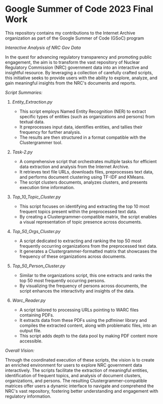 # Google Summer of Code 2023 Final Work
This repository contains my contributions to the Internet Archive organization as part of the Google Summer of Code (GSoC) program         

*Interactive Analysis of NRC Gov Data*

In the quest for advancing regulatory transparency and promoting public engagement, the aim is to transform the vast repository of Nuclear Regulatory Commission (NRC) government data into an interactive and insightful resource. By leveraging a collection of carefully crafted scripts, this initiative seeks to provide users with the ability to explore, analyze, and gain meaningful insights from the NRC's documents and reports.

*Script Summaries:*

1. *Entity_Extraction.py*
   - This script employs Named Entity Recognition (NER) to extract specific types of entities (such as organizations and persons) from textual data.
   - It preprocesses input data, identifies entities, and tallies their frequency for further analysis.
   - The results are then structured in a format compatible with the Clustergrammer tool.

2. *Task-2.py*
   - A comprehensive script that orchestrates multiple tasks for efficient data extraction and analysis from the Internet Archive.
   - It retrieves text file URLs, downloads files, preprocesses text data, and performs document clustering using TF-IDF and KMeans.
   - The script clusters documents, analyzes clusters, and presents execution time information.

3. *Top_10_Topic_Cluster.py*
   - This script focuses on identifying and extracting the top 10 most frequent topics present within the preprocessed text data.
   - By creating a Clustergrammer-compatible matrix, the script enables a visual representation of topic presence across documents.

4. *Top_50_Orgs_Cluster.py*
   - A script dedicated to extracting and ranking the top 50 most frequently occurring organizations from the preprocessed text data.
   - It generates a Clustergrammer-formatted matrix that showcases the frequency of these organizations across documents.

5. *Top_50_Person_Cluster.py*
   - Similar to the organizations script, this one extracts and ranks the top 50 most frequently occurring persons.
   - By visualizing the frequency of persons across documents, the script enhances the interactivity and insights of the data.

6. *Warc_Reader.py*
   - A script tailored to processing URLs pointing to WARC files containing PDFs.
   - It extracts data from these PDFs using the pdfminer library and compiles the extracted content, along with problematic files, into an output file.
   - This script adds depth to the data pool by making PDF content more accessible.

*Overall Vision:*

Through the coordinated execution of these scripts, the vision is to create an enriched environment for users to explore NRC government data interactively. The scripts facilitate the extraction of meaningful entities, identification of frequent topics, and analysis of document clusters, organizations, and persons. The resulting Clustergrammer-compatible matrices offer users a dynamic interface to navigate and comprehend the NRC's vast repository, fostering better understanding and engagement with regulatory information.
